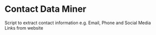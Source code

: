# Contact Data Miner
Script to extract contact information e.g. Email, Phone and Social Media Links from website
